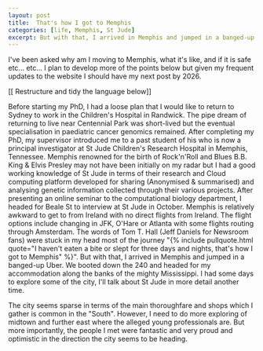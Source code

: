 ```yaml
---
layout: post
title:  That's how I got to Memphis
categories: [life, Memphis, St Jude]
excerpt: But with that, I arrived in Memphis and jumped in a banged-up Uber. We booted down the 240....
---
```



I've been asked why am I moving to Memphis, what it's like, and if it is safe etc... etc... I plan to develop more of the points below but given my frequent updates to the website I should have my next post by 2026.


[[ Restructure and tidy the language below]]


Before starting my PhD, I had a loose plan that I would like to return to Sydney to work in the Children's Hospital in Randwick. The pipe dream of returning to live near Centennial Park was short-lived but the eventual specialisation in paediatric cancer genomics remained. After completing my PhD, my supervisor introduced me to a past student of his who is now a principal investigator at St Jude Children's Research Hospital in Memphis, Tennessee. Memphis renowned for the birth of Rock'n'Roll and Blues B.B. King & Elvis Presley may not have been initially on my radar but I had a good working knowledge of St Jude in terms of their research and Cloud computing platform developed for sharing (Anonymised & summarised) and analysing genetic information collected through their various projects. After presenting an online seminar to the computational biology department, I headed for Beale St to interview at St Jude in October. Memphis is relatively awkward to get to from Ireland with no direct flights from Ireland. The flight options include changing in JFK, O'Hare or Atlanta with some flights routing through Amsterdam. The words of Tom T. Hall (Jeff Daniels for Newsroom fans) were stuck in my head most of the journey "{% include pullquote.html quote="I haven't eaten a bite or slept for three days and nights, that's how I got to Memphis" %}". But with that, I arrived in Memphis and jumped in a banged-up Uber. We booted down the 240 and headed for my accommodation along the banks of the mighty Mississippi. I had some days to explore some of the city, I'll talk about St Jude in more detail another time. 

The city seems sparse in terms of the main thoroughfare and shops which I gather is common in the "South". However, I need to do more exploring of midtown and further east where the alleged young professionals are. But more importantly, the people I met were fantastic and very proud and optimistic in the direction the city seems to be heading. 
